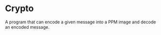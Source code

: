 # Crypto

A program that can encode a given message into a PPM image and decode an encoded message.
